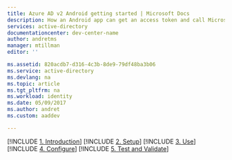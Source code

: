 ```yaml
---
title: Azure AD v2 Android getting started | Microsoft Docs
description: How an Android app can get an access token and call Microsoft Graph API or APIs that require access tokens from Azure Active Directory v2 endpoint
services: active-directory
documentationcenter: dev-center-name
author: andretms
manager: mtillman
editor: ''

ms.assetid: 820acdb7-d316-4c3b-8de9-79df48ba3b06
ms.service: active-directory
ms.devlang: na
ms.topic: article
ms.tgt_pltfrm: na
ms.workload: identity
ms.date: 05/09/2017
ms.author: andret
ms.custom: aaddev 

---
```


[!INCLUDE [1. Introduction](../../../../includes/active-directory-develop-guidedsetup-android-introduction.md)]
[!INCLUDE [2. Setup](../../../../includes/active-directory-develop-guidedsetup-android-setup.md)]
[!INCLUDE [3. Use](../../../../includes/active-directory-develop-guidedsetup-android-use.md)]
[!INCLUDE [4. Configure](../../../../includes/active-directory-develop-guidedsetup-android-configure.md)]
[!INCLUDE  [5. Test and Validate](../../../../includes/active-directory-develop-guidedsetup-android-test.md)]
